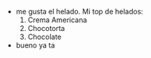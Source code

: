 * me gusta el helado. Mi top de helados:
  1. Crema Americana
  2. Chocotorta
  3. Chocolate
* bueno ya ta
